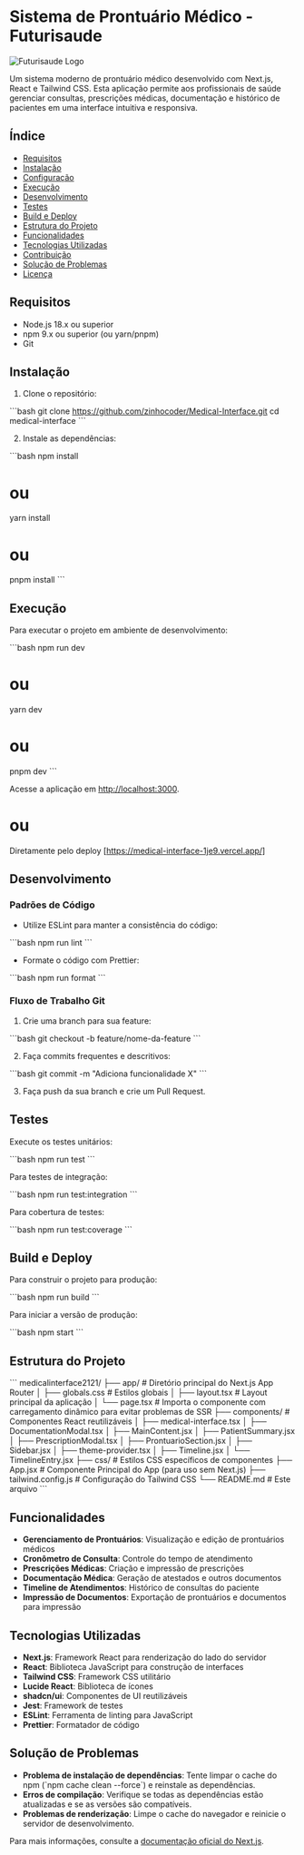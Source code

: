 # Sistema de Prontuário Médico - Futurisaude

![Futurisaude Logo](https://hebbkx1anhila5yf.public.blob.vercel-storage.com/Logo%20Futurisaude%201-pP7JOFFUOk01nQAzAy95n6XV2VFGEQ.svg)

Um sistema moderno de prontuário médico desenvolvido com Next.js, React e Tailwind CSS. Esta aplicação permite aos profissionais de saúde gerenciar consultas, prescrições médicas, documentação e histórico de pacientes em uma interface intuitiva e responsiva.

## Índice

- [Requisitos](#requisitos)
- [Instalação](#instalação)
- [Configuração](#configuração)
- [Execução](#execução)
- [Desenvolvimento](#desenvolvimento)
- [Testes](#testes)
- [Build e Deploy](#build-e-deploy)
- [Estrutura do Projeto](#estrutura-do-projeto)
- [Funcionalidades](#funcionalidades)
- [Tecnologias Utilizadas](#tecnologias-utilizadas)
- [Contribuição](#contribuição)
- [Solução de Problemas](#solução-de-problemas)
- [Licença](#licença)

## Requisitos

- Node.js 18.x ou superior
- npm 9.x ou superior (ou yarn/pnpm)
- Git

## Instalação

1. Clone o repositório:

\`\`\`bash
git clone https://github.com/zinhocoder/Medical-Interface.git
cd medical-interface
\`\`\`

2. Instale as dependências:

\`\`\`bash
npm install
# ou
yarn install
# ou
pnpm install
\`\`\`


## Execução

Para executar o projeto em ambiente de desenvolvimento:

\`\`\`bash
npm run dev
# ou
yarn dev
# ou
pnpm dev
\`\`\`

Acesse a aplicação em [http://localhost:3000](http://localhost:3000).

# ou
Diretamente pelo deploy [https://medical-interface-1je9.vercel.app/]

## Desenvolvimento

### Padrões de Código

- Utilize ESLint para manter a consistência do código:

\`\`\`bash
npm run lint
\`\`\`

- Formate o código com Prettier:

\`\`\`bash
npm run format
\`\`\`

### Fluxo de Trabalho Git

1. Crie uma branch para sua feature:

\`\`\`bash
git checkout -b feature/nome-da-feature
\`\`\`

2. Faça commits frequentes e descritivos:

\`\`\`bash
git commit -m "Adiciona funcionalidade X"
\`\`\`

3. Faça push da sua branch e crie um Pull Request.

## Testes

Execute os testes unitários:

\`\`\`bash
npm run test
\`\`\`

Para testes de integração:

\`\`\`bash
npm run test:integration
\`\`\`

Para cobertura de testes:

\`\`\`bash
npm run test:coverage
\`\`\`

## Build e Deploy

Para construir o projeto para produção:

\`\`\`bash
npm run build
\`\`\`

Para iniciar a versão de produção:

\`\`\`bash
npm start
\`\`\`


## Estrutura do Projeto

\`\`\`
medicalinterface2121/
├── app/                  # Diretório principal do Next.js App Router
│   ├── globals.css       # Estilos globais
│   ├── layout.tsx        # Layout principal da aplicação
│   └── page.tsx          # Importa o componente com carregamento dinâmico para evitar problemas de SSR
├── components/           # Componentes React reutilizáveis
│   ├── medical-interface.tsx
│   ├── DocumentationModal.tsx
│   ├── MainContent.jsx
│   ├── PatientSummary.jsx
│   ├── PrescriptionModal.tsx
│   ├── ProntuarioSection.jsx
│   ├── Sidebar.jsx
│   ├── theme-provider.tsx
│   ├── Timeline.jsx
│   └── TimelineEntry.jsx
├── css/                  # Estilos CSS específicos de componentes
├── App.jsx               # Componente Principal do App (para uso sem Next.js)
├── tailwind.config.js    # Configuração do Tailwind CSS
└── README.md             # Este arquivo
\`\`\`

## Funcionalidades

- **Gerenciamento de Prontuários**: Visualização e edição de prontuários médicos
- **Cronômetro de Consulta**: Controle do tempo de atendimento
- **Prescrições Médicas**: Criação e impressão de prescrições
- **Documentação Médica**: Geração de atestados e outros documentos
- **Timeline de Atendimentos**: Histórico de consultas do paciente
- **Impressão de Documentos**: Exportação de prontuários e documentos para impressão

## Tecnologias Utilizadas

- **Next.js**: Framework React para renderização do lado do servidor
- **React**: Biblioteca JavaScript para construção de interfaces
- **Tailwind CSS**: Framework CSS utilitário
- **Lucide React**: Biblioteca de ícones
- **shadcn/ui**: Componentes de UI reutilizáveis
- **Jest**: Framework de testes
- **ESLint**: Ferramenta de linting para JavaScript
- **Prettier**: Formatador de código

## Solução de Problemas

- **Problema de instalação de dependências**: Tente limpar o cache do npm (\`npm cache clean --force\`) e reinstale as dependências.
- **Erros de compilação**: Verifique se todas as dependências estão atualizadas e se as versões são compatíveis.
- **Problemas de renderização**: Limpe o cache do navegador e reinicie o servidor de desenvolvimento.

Para mais informações, consulte a [documentação oficial do Next.js](https://nextjs.org/docs).
